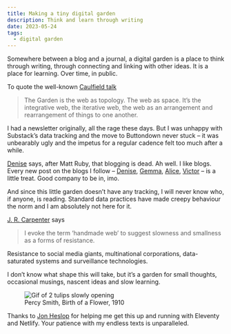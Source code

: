 ```yaml
---
title: Making a tiny digital garden
description: Think and learn through writing 
date: 2023-05-24
tags:
  - digital garden 
---
```


Somewhere between a blog and a journal, a digital garden is a place to think through writing, through connecting and linking with other ideas. It is a place for learning. Over time, in public.

To quote the well-known [Caulfield talk](https://hapgood.us/2015/10/17/the-garden-and-the-stream-a-technopastoral/)

> The Garden is the web as topology. The web as space. It’s the integrative web, the iterative web, the web as an arrangement and rearrangement of things to one another.

I had a newsletter originally, all the rage these days. But I was unhappy with Substack’s data tracking and the move to Buttondown never stuck – it was unbearably ugly and the impetus for a regular cadence felt too much after a while. 

[Denise](https://walknotes.com/2023/05/20/15-19-may/) says, after Matt Ruby, that blogging is dead. Ah well. I like blogs. Every new post on the blogs I follow – [Denise](https://walknotes.com/), [Gemma](https://gemmacope.land/writing/), [Alice](https://alicebartlett.co.uk/blog/weaknotes), [Victor](https://victorhwang.co/) – is a little treat. Good company to be in, imo. 

And since this little garden doesn’t have any tracking, I will never know who, if anyone, is reading. Standard data practices have made creepy behaviour the norm and I am absolutely not here for it.

[J. R. Carpenter](​​http://luckysoap.com/statements/handmadeweb.html) says

> I evoke the term ‘handmade web’ to suggest slowness and smallness as a forms of resistance.

Resistance to social media giants, multinational corporations, data-saturated systems and surveillance technologies. 

I don’t know what shape this will take, but it’s a garden for small thoughts, occasional musings, nascent ideas and  slow learning. 

<figure>
  <img src="https://d2w9rnfcy7mm78.cloudfront.net/4477776/original_9eaf08e3a7589347ad4f3b244d31837d.gif" alt="Gif of 2 tulips slowly opening">
  <figcaption class="small-text">Percy Smith, Birth of a Flower, 1910</figcaption>
</figure>

Thanks to [Jon Heslop](https://jonheslop.com/) for helping me get this up and running with Eleventy and Netlify. Your patience with my endless texts is unparalleled.